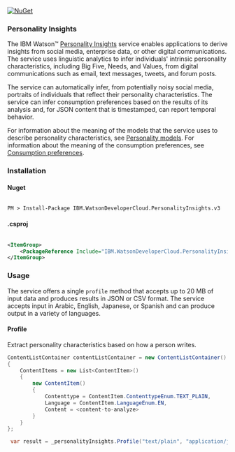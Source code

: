 [![NuGet](https://img.shields.io/badge/nuget-v2.11.0-green.svg?style=flat)](https://www.nuget.org/packages/IBM.WatsonDeveloperCloud.PersonalityInsights.v3/)

### Personality Insights

The IBM Watson™ [Personality Insights][personality-insights] service enables applications to derive insights from social media, enterprise data, or other digital communications. The service uses linguistic analytics to infer individuals' intrinsic personality characteristics, including Big Five, Needs, and Values, from digital communications such as email, text messages, tweets, and forum posts.

The service can automatically infer, from potentially noisy social media, portraits of individuals that reflect their personality characteristics. The service can infer consumption preferences based on the results of its analysis and, for JSON content that is timestamped, can report temporal behavior.

For information about the meaning of the models that the service uses to describe personality characteristics, see [Personality models][personality-models]. For information about the meaning of the consumption preferences, see [Consumption preferences][consumption-preferences].

### Installation
#### Nuget
```

PM > Install-Package IBM.WatsonDeveloperCloud.PersonalityInsights.v3

```
#### .csproj
```xml

<ItemGroup>
    <PackageReference Include="IBM.WatsonDeveloperCloud.PersonalityInsights.v3" Version="2.11.0" />
</ItemGroup>

```
### Usage
The service offers a single `profile` method that accepts up to 20 MB of input data and produces results in JSON or CSV format. The service accepts input in Arabic, English, Japanese, or Spanish and can produce output in a variety of languages.

#### Profile
Extract personality characteristics based on how a person writes.
```cs
ContentListContainer contentListContainer = new ContentListContainer()
{
    ContentItems = new List<ContentItem>()
    {
        new ContentItem()
        {
            Contenttype = ContentItem.ContenttypeEnum.TEXT_PLAIN,
            Language = ContentItem.LanguageEnum.EN,
            Content = <content-to-analyze>
        }
    }
};

 var result = _personalityInsights.Profile("text/plain", "application/json", contentListContainer, rawScores: true, consumptionPreferences:true, csvHeaders:true);
```

[personality-insights]: https://www.ibm.com/watson/developercloud/personality-insights.html
[personality-models]: https://console.bluemix.net/docs/services/personality-insights/models.html
[consumption-preferences]:https://console.bluemix.net/docs/services/personality-insights/preferences.html
